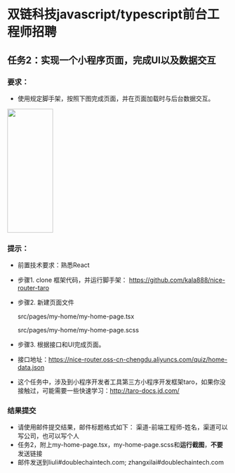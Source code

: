 # 双链科技javascript/typescript前台工程师招聘


## 任务2：实现一个小程序页面，完成UI以及数据交互

### 要求：
* 使用规定脚手架，按照下图完成页面，并在页面加载时与后台数据交互。

<img width='104px' height='282px' src='https://nice-router.oss-cn-chengdu.aliyuncs.com/quiz/design.png'/>

### 提示：
*  前置技术要求：熟悉React
*  步骤1. clone 框架代码，并运行脚手架： https://github.com/kala888/nice-router-taro
*  步骤2. 新建页面文件

    src/pages/my-home/my-home-page.tsx
    
    src/pages/my-home/my-home-page.scss
    
*  步骤3. 根据接口和UI完成页面。
*  接口地址：https://nice-router.oss-cn-chengdu.aliyuncs.com/quiz/home-data.json
*  这个任务中，涉及到小程序开发者工具第三方小程序开发框架taro，如果你没接触过，可能需要一些快速学习：http://taro-docs.jd.com/

### 结果提交
*  请使用邮件提交结果，邮件标题格式如下：  渠道-前端工程师-姓名，渠道可以写公司，也可以写个人
*  任务2，附上my-home-page.tsx，my-home-page.scss和**运行截图**，**不要**发送链接
*  邮件发送到liuli#doublechaintech.com; zhangxilai#doublechaintech.com
